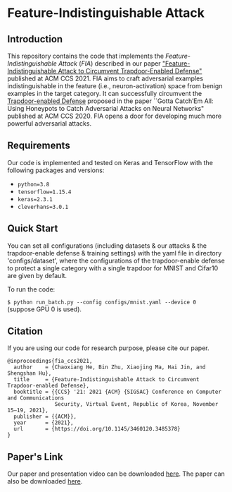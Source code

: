 # Feature-Indistinguishable Attack

## Introduction

This repository contains the code that implements the *Feature-Indistinguishable Attack* (*FIA*) described in our paper ["Feature-Indistinguishable Attack to Circumvent Trapdoor-Enabled Defense"](https://dl.acm.org/doi/10.1145/3460120.3485378) published at ACM CCS 2021. FIA aims to craft adversarial examples indistinguishable in the feature (i.e., neuron-activation) space from benign examples in the target category. It can successfully circumvent the [Trapdoor-enabled Defense](https://github.com/Shawn-Shan/trapdoor) proposed in the paper ``Gotta Catch’Em All: Using Honeypots to Catch Adversarial Attacks on Neural Networks" published at ACM CCS 2020. FIA opens a door for developing much more powerful adversarial attacks.

## Requirements

Our code is implemented and tested on Keras and TensorFlow with the following packages and versions:

- `python=3.8`
- `tensorflow=1.15.4`
- `keras=2.3.1`
- `cleverhans=3.0.1`

## Quick Start

You can set all configurations (including datasets & our attacks & the trapdoor-enable defense & training settings) with the yaml file in directory 'configs/dataset', where the configurations of the trapdoor-enable defense to protect a single category with a single trapdoor for MNIST and Cifar10 are given by default.

To run the code:

`$ python run_batch.py --config configs/mnist.yaml --device 0`  
(suppose GPU 0 is used).

## Citation

If you are using our code for research purpose, please cite our paper.

```
@inproceedings{fia_ccs2021,
  author    = {Chaoxiang He, Bin Zhu, Xiaojing Ma, Hai Jin, and Shengshan Hu},
  title     = {Feature-Indistinguishable Attack to Circumvent Trapdoor-enabled Defense},
  booktitle = {{CCS} '21: 2021 {ACM} {SIGSAC} Conference on Computer and Communications
               Security, Virtual Event, Republic of Korea, November 15–19, 2021},
  publisher = {{ACM}},
  year      = {2021},
  url       = {https://doi.org/10.1145/3460120.3485378}
}
```
## Paper's Link
Our paper and presentation video can be downloaded [here](https://dl.acm.org/doi/10.1145/3460120.3485378). The paper can also be downloaded [here](https://www.researchgate.net/publication/356203154_Feature-Indistinguishable_Attack_to_Circumvent_Trapdoor-Enabled_Defense).
